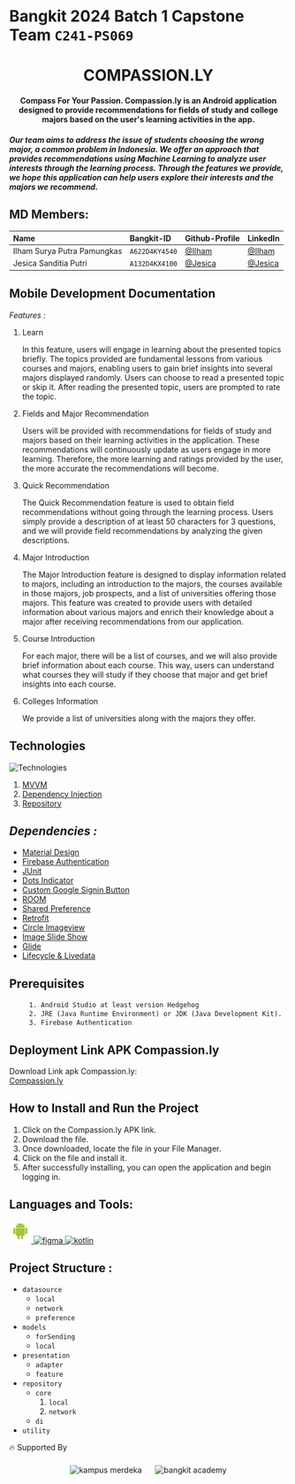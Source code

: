 # Bangkit 2024 Batch 1 Capstone Team `C241-PS069`
<h1 align="center">COMPASSION.LY</h1>
<h4 align="center">Compass For Your Passion. Compassion.ly is an Android application designed to provide recommendations for fields of study and college majors based on the user's learning activities in the app.</h4>
<h5>
Our team aims to address the issue of students choosing the wrong major, a common problem in Indonesia. We offer an approach that provides recommendations using Machine Learning to analyze user interests through the learning process. Through the features we provide, we hope this application can help users explore their interests and the majors we recommend.</h5>

## MD Members:
| Name | Bangkit-ID     | Github-Profile  | LinkedIn |
| :-------- | :------- | :-------------------------------- | :-------------------------------- |
| Ilham Surya Putra Pamungkas      | `A622D4KY4540` | [@Ilham](https://github.com/ispamungkas) | [@Ilham](https://www.linkedin.com/in/ilham-surya-putra-pamungkas-71b63825a/) |
| Jesica Sanditia Putri      | `A132D4KX4100` | [@Jesica](https://github.com/jesicasp) | [@Jesica](https://www.linkedin.com/in/jesica-sanditia-putri/)|

## Mobile Development Documentation
 *Features :*
1. Learn
   
   In this feature, users will engage in learning about the presented topics briefly. The topics provided are fundamental lessons from various courses and majors, enabling   users to gain brief insights into several majors displayed randomly. Users can choose to read a presented topic or skip it. After reading the presented topic, users are prompted to rate the topic.
   
2. Fields and Major Recommendation
   
   Users will be provided with recommendations for fields of study and majors based on their learning activities in the application. These recommendations will continuously update as users engage in more learning. Therefore, the more learning and ratings provided by the user, the more accurate the recommendations will become.

3. Quick Recommendation
   
   The Quick Recommendation feature is used to obtain field recommendations without going through the learning process. Users simply provide a description of at least 50 characters for 3 questions, and we will provide field recommendations by analyzing the given descriptions.

4. Major Introduction
   
   The Major Introduction feature is designed to display information related to majors, including an introduction to the majors, the courses available in those majors, job prospects, and a list of universities offering those majors. This feature was created to provide users with detailed information about various majors and enrich their knowledge about a major after receiving recommendations from our application.

5. Course Introduction
    
   For each major, there will be a list of courses, and we will also provide brief information about each course. This way, users can understand what courses they will study if they choose that major and get brief insights into each course.
   
6. Colleges Information
    
      We provide a list of universities along with the majors they offer.

## Technologies 
  ![Technologies](https://dicoding-web-img.sgp1.cdn.digitaloceanspaces.com/original/academy/dos:61e970043ca90360db4661e6e35adb0220221228091054.png)
1. [MVVM](https://developer.android.com/topic/architecture)
2. [Dependency Injection](https://developer.android.com/training/dependency-injection)
3. [Repository](https://developer.android.com/topic/architecture/data-layer)

## *Dependencies :*
- [Material Design](https://m2.material.io/develop/android)
- [Firebase Authentication](https://firebase.google.com/docs/auth?hl=id)
- [JUnit](https://junit.org/junit4/)
- [Dots Indicator](https://github.com/tommybuonomo/dotsindicator)
- [Custom Google Signin Button](https://github.com/shobhitpuri/custom-google-signin-button)
- [ROOM](https://developer.android.com/training/data-storage/room)
- [Shared Preference](https://developer.android.com/training/data-storage/shared-preferences)
- [Retrofit](https://square.github.io/retrofit/)
- [Circle Imageview](https://github.com/hdodenhof/CircleImageView)
- [Image Slide Show](https://github.com/denzcoskun/ImageSlideshow)
- [Glide](https://github.com/bumptech/glide)
- [Lifecycle & Livedata](https://developer.android.com/jetpack/androidx/releases/lifecycle)

## Prerequisites
         1. Android Studio at least version Hedgehog
         2. JRE (Java Runtime Environment) or JDK (Java Development Kit).
         3. Firebase Authentication 

## Deployment Link APK Compassion.ly

Download Link apk Compassion.ly:<br>
[Compassion.ly](#)

## How to Install and Run the Project
1. Click on the Compassion.ly APK link.
2. Download the file.
3. Once downloaded, locate the file in your File Manager.
4. Click on the file and install it.
5. After successfully installing, you can open the application and begin logging in.

## Languages and Tools:
<p align="left">
  <a href="https://developer.android.com" target="_blank" rel="noreferrer">
    <img src="https://raw.githubusercontent.com/devicons/devicon/master/icons/android/android-original-wordmark.svg" alt="android" width="40" height="40"/>
  </a>
    <a href="https://www.figma.com/" target="_blank" rel="noreferrer">
    <img src="https://www.vectorlogo.zone/logos/figma/figma-icon.svg" alt="figma" width="40" height="40"/>
  </a>
    </a>
  <a href="https://kotlinlang.org" target="_blank" rel="noreferrer">
    <img src="https://www.vectorlogo.zone/logos/kotlinlang/kotlinlang-icon.svg" alt="kotlin" width="40" height="40"/>
  </a>
</p>

###

## Project Structure :
* `datasource`
  - `local`
  - `network`
  - `preference`
* `models`
  - `forSending`
  - `local`
* `presentation`
  - `adapter`
  - `feature`
* `repository`
  - `core`
    1. `local`
    2. `network`
  - `di`
* `utility`

🔥 Supported By

###

<div align="center">
   <img src="https://encrypted-tbn0.gstatic.com/images?q=tbn:ANd9GcSeGw8kO0DxGpoYXf4pL6NgnEs7NxaFGA8H4Q&s" height="80" alt="kampus merdeka" style="margin-right:20px;"/>
  <img src="https://storage.googleapis.com/kampusmerdeka_kemdikbud_go_id/mitra/mitra_af66db2e-0997-4f52-9cc0-a14412eeeab9.png" height="80" alt="bangkit academy" style="margin-right:left0px;"/>
  
</div>

###



